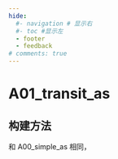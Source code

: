 ```yaml
---
hide:
  #- navigation # 显示右
  #- toc #显示左
  - footer
  - feedback
# comments: true
---  
```


# A01_transit_as

## 构建方法

和 A00_simple_as 相同，